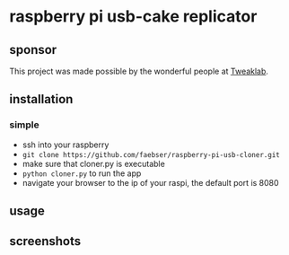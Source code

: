 # raspberry pi usb-cake replicator

## sponsor

This project was made possible by the wonderful people at [Tweaklab](http://www.tweaklab.ch).

## installation

### simple

* ssh into your raspberry
* `git clone https://github.com/faebser/raspberry-pi-usb-cloner.git`
* make sure that cloner.py is executable
* `python cloner.py` to run the app
* navigate your browser to the ip of your raspi, the default port is 8080

## usage

## screenshots
